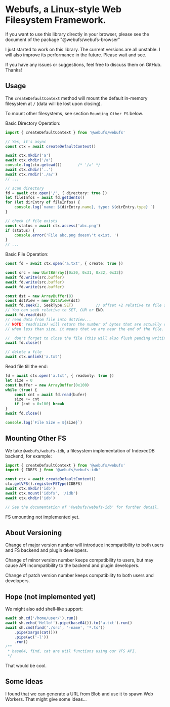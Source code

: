 # Webufs, a Linux-style Web Filesystem Framework.

If you want to use this library directly in your browser, please see the document of the package "@webufs/webufs-browser"

I just started to work on this library. The current versions are all unstable. 
I will also improve its performance in the future. Please wait and see.

If you have any issues or suggestions, feel free to discuss them on GitHub. Thanks!

## Usage

The `createDefaultContext` method will mount the default in-memory filesystem at `/` (data will be lost upon closing).

To mount other filesystems, see section `Mounting Other FS` below.

Basic Directory Operation:
```ts
import { createDefaultContext } from '@webufs/webufs'

// Yes, it's async
const ctx = await createDefaultContext()

await ctx.mkdir('a')
await ctx.chdir('/a')
console.log(ctx.getcwd())       /* '/a' */
await ctx.chdir('..')
await ctx.rmdir('./a/')
// ...

// scan directory
fd = await ctx.open('/', { directory: true })
let fileInfos = await fd.getdents()
for (let dirEntry of fileInfos) {
    console.log(`name: ${dirEntry.name}, type: ${dirEntry.type} `)
}

// check if file exists
const status = await ctx.access('abc.png')
if (status) {
    console.error('File abc.png doesn\'t exist. ')
}
// ...

```

Basic File Operation:
```ts
const fd = await ctx.open('a.txt', { create: true })

const src = new Uint8Array([0x30, 0x31, 0x32, 0x33])
await fd.write(src.buffer)
await fd.write(src.buffer)
await fd.write(src.buffer)

const dst = new ArrayBuffer(8)
const dstView = new DataView(dst)
await fd.seek(2, SeekType.SET)          // offset +2 relative to file start 
// You can seek relative to SET, CUR or END.
await fd.read(dst)
// read data from file into dstView...
// NOTE: read(size) will return the number of bytes that are actually read, ranging in the interval [0, size], and
// when less than size, it means that we are near the end of the file.

//  don't forget to close the file (this will also flush pending writing and release reference)
await fd.close()

// delete a file
await ctx.unlink('a.txt')
```

Read file till the end:
```ts
fd = await ctx.open('a.txt', { readonly: true })
let size = 0
const buffer = new ArrayBuffer(0x100)
while (true) {
    const cnt = await fd.read(bufer)
    size += cnt
    if (cnt < 0x100) break
}
await fd.close()

console.log(`File Size = ${size}`)
```

## Mounting Other FS

We take `@webufs/webufs-idb`, a filesystem implementation of IndexedDB backend, for example:

```ts
import { createDefaultContext } from '@webufs/webufs'
import { IDBFS } from '@webufs/webufs-idb'

const ctx = await createDefaultContext()
ctx.getVFS().registerFSType(IDBFS)
await ctx.mkdir('idb')
await ctx.mount('idbfs', '/idb')
await ctx.chdir('idb')

// See the documentation of '@webufs/webufs-idb' for further detail.
```

FS umounting not implemented yet.

## About Versioning

Change of major version number will introduce incompatibility to
both users and FS backend and plugin developers.

Change of minor version number keeps compatibility to users, 
but may cause API incompatibility to the backend and plugin developers.

Change of patch version number keeps compatibility to both users and developers.

## Hope (not implemented yet)

We might also add shell-like support:
```ts
await sh.cd('/home/user/').run()
await sh.echo('Hello!').pipe(base64()).to('a.txt').run()
await sh.cmd(find('./src', '-name', '*.ts'))
    .pipe(xargs(cat()))
    .pipe(wc('-l'))
    .run()
/**
 * base64, find, cat are util functions using our VFS API.
 */
```

That would be cool.

## Some Ideas
I found that we can generate a URL from Blob and use it to spawn Web Workers. That might give some ideas...

